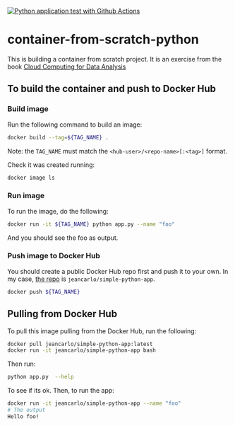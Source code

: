 [![Python application test with Github Actions](https://github.com/jeantardelli/container-from-scratch-python/actions/workflows/main.yml/badge.svg)](https://github.com/jeantardelli/container-from-scratch-python/actions/workflows/main.yml)

# container-from-scratch-python

This is building a container from scratch project. It is an exercise from the book [Cloud Computing for Data Analysis](https://noahgift.com/publication/cloud4data/)

## To build the container and push to Docker Hub

### Build image

Run the following command to build an image:

```bash
docker build --tag=${TAG_NAME} .
```

Note: the `TAG_NAME` must match the `<hub-user>/<repo-name>[:<tag>]` format.

Check it was created running:

```bash
docker image ls
```

### Run image

To run the image, do the following:

```bash
docker run -it ${TAG_NAME} python app.py --name "foo"
```

And you should see the foo as output.


### Push image to Docker Hub

You should create a public Docker Hub repo first and push it to your own.
In my case, [the repo](https://hub.docker.com/repository/docker/jeancarlo/simple-python-app) is `jeancarlo/simple-python-app`.

```bash
docker push ${TAG_NAME}
```

## Pulling from Docker Hub

To pull this image pulling from the Docker Hub, run the following:

```bash
docker pull jeancarlo/simple-python-app:latest
docker run -it jeancarlo/simple-python-app bash
```

Then run:

```bash
python app.py  --help
```

To see if its ok. Then, to run the app:

```bash
docker run -it jeancarlo/simple-python-app --name "foo"
# The output
Hello foo!
```
